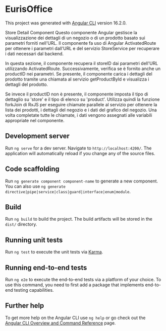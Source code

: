 # EurisOffice

This project was generated with [Angular CLI](https://github.com/angular/angular-cli) version 16.2.0.

Store Detail Component
Questo componente Angular gestisce la visualizzazione dei dettagli di un negozio o di un prodotto basato sui parametri forniti nell'URL. Il componente fa uso di Angular ActivatedRoute per ottenere i parametri dall'URL e del servizio StoreService per recuperare i dati necessari dal backend.

In questa sezione, il componente recupera il storeID dai parametri dell'URL utilizzando ActivatedRoute. Successivamente, verifica se è fornito anche un productID nei parametri. Se presente, il componente carica i dettagli del prodotto tramite una chiamata al servizio getProductById e visualizza i dettagli del prodotto.

Se invece il productID non è presente, il componente imposta il tipo di dettaglio su 'store' e il tipo di elenco su 'product'. Utilizza quindi la funzione forkJoin di RxJS per eseguire chiamate parallele al servizio per ottenere la lista dei prodotti, i dettagli del negozio e i dati del grafico del negozio. Una volta completate tutte le chiamate, i dati vengono assegnati alle variabili appropriate nel componente.

## Development server

Run `ng serve` for a dev server. Navigate to `http://localhost:4200/`. The application will automatically reload if you change any of the source files.

## Code scaffolding

Run `ng generate component component-name` to generate a new component. You can also use `ng generate directive|pipe|service|class|guard|interface|enum|module`.

## Build

Run `ng build` to build the project. The build artifacts will be stored in the `dist/` directory.

## Running unit tests

Run `ng test` to execute the unit tests via [Karma](https://karma-runner.github.io).

## Running end-to-end tests

Run `ng e2e` to execute the end-to-end tests via a platform of your choice. To use this command, you need to first add a package that implements end-to-end testing capabilities.

## Further help

To get more help on the Angular CLI use `ng help` or go check out the [Angular CLI Overview and Command Reference](https://angular.io/cli) page.
